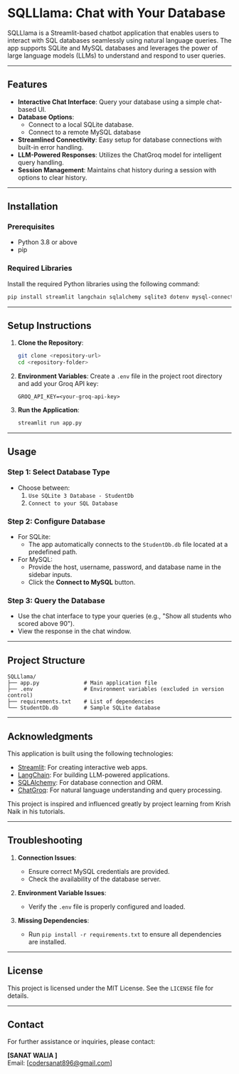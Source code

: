 # SQLLlama: Chat with Your Database

SQLLlama is a Streamlit-based chatbot application that enables users to interact with SQL databases seamlessly using natural language queries. The app supports SQLite and MySQL databases and leverages the power of large language models (LLMs) to understand and respond to user queries.

---

## Features

- **Interactive Chat Interface**: Query your database using a simple chat-based UI.
- **Database Options**:
  - Connect to a local SQLite database.
  - Connect to a remote MySQL database
- **Streamlined Connectivity**: Easy setup for database connections with built-in error handling.
- **LLM-Powered Responses**: Utilizes the ChatGroq model for intelligent query handling.
- **Session Management**: Maintains chat history during a session with options to clear history.

---

## Installation

### Prerequisites

- Python 3.8 or above
- pip

### Required Libraries

Install the required Python libraries using the following command:

```bash
pip install streamlit langchain sqlalchemy sqlite3 dotenv mysql-connector-python
```

---

## Setup Instructions

1. **Clone the Repository**:

   ```bash
   git clone <repository-url>
   cd <repository-folder>
   ```

2. **Environment Variables**:
   Create a `.env` file in the project root directory and add your Groq API key:

   ```env
   GROQ_API_KEY=<your-groq-api-key>
   ```

3. **Run the Application**:

   ```bash
   streamlit run app.py
   ```

---

## Usage

### Step 1: Select Database Type

- Choose between:
  1. `Use SQLite 3 Database - StudentDb`
  2. `Connect to your SQL Database`

### Step 2: Configure Database

- For SQLite:
  - The app automatically connects to the `StudentDb.db` file located at a predefined path.
- For MySQL:
  - Provide the host, username, password, and database name in the sidebar inputs.
  - Click the **Connect to MySQL** button.

### Step 3: Query the Database

- Use the chat interface to type your queries (e.g., "Show all students who scored above 90").
- View the response in the chat window.

---

## Project Structure

```
SQLLlama/
├── app.py              # Main application file
├── .env                # Environment variables (excluded in version control)
├── requirements.txt    # List of dependencies
└── StudentDb.db        # Sample SQLite database
```

---

## Acknowledgments

This application is built using the following technologies:

- [Streamlit](https://streamlit.io/): For creating interactive web apps.
- [LangChain](https://docs.langchain.com/): For building LLM-powered applications.
- [SQLAlchemy](https://www.sqlalchemy.org/): For database connection and ORM.
- [ChatGroq](https://groq.com/): For natural language understanding and query processing.

This project is inspired and influenced greatly by project learning from Krish Naik in his tutorials.

---

## Troubleshooting

1. **Connection Issues**:

   - Ensure correct MySQL credentials are provided.
   - Check the availability of the database server.

2. **Environment Variable Issues**:

   - Verify the `.env` file is properly configured and loaded.

3. **Missing Dependencies**:

   - Run `pip install -r requirements.txt` to ensure all dependencies are installed.

---

## License

This project is licensed under the MIT License. See the `LICENSE` file for details.

---

## Contact

For further assistance or inquiries, please contact:

**[SANAT WALIA ]**\
Email: [[codersanat896@gmail.com](mailto:your-email@example.com)]
